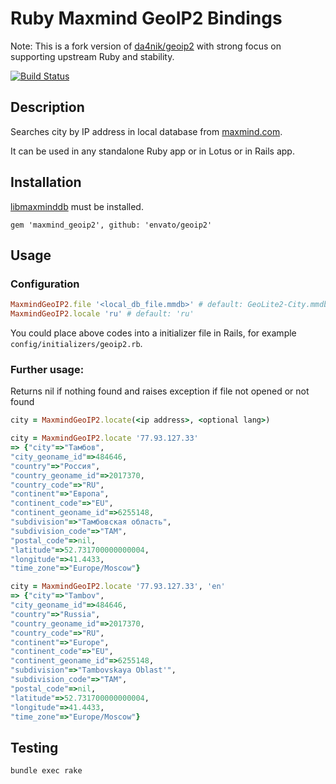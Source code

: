 # Ruby Maxmind GeoIP2 Bindings

Note: This is a fork version of [da4nik/geoip2](https://github.com/da4nik/geoip2) with strong focus on
supporting upstream Ruby and stability.

[![Build Status](https://travis-ci.org/envato/geoip2.svg)](https://travis-ci.org/envato/geoip2)

## Description

Searches city by IP address in local database from [maxmind.com](http://dev.maxmind.com/geoip/geoip2/geolite2/).

It can be used in any standalone Ruby app or in Lotus or in Rails app.

## Installation

[libmaxminddb](https://github.com/maxmind/libmaxminddb) must be installed.

```
gem 'maxmind_geoip2', github: 'envato/geoip2'
```

## Usage

### Configuration

```ruby
MaxmindGeoIP2.file '<local_db_file.mmdb>' # default: GeoLite2-City.mmdb
MaxmindGeoIP2.locale 'ru' # default: 'ru'
```

You could place above codes into a initializer file in Rails, for example `config/initializers/geoip2.rb`.

### Further usage:

Returns nil if nothing found and raises exception if file not opened or not found

```ruby
city = MaxmindGeoIP2.locate(<ip address>, <optional lang>)

city = MaxmindGeoIP2.locate '77.93.127.33'
=> {"city"=>"Тамбов",
"city_geoname_id"=>484646,
"country"=>"Россия",
"country_geoname_id"=>2017370,
"country_code"=>"RU",
"continent"=>"Европа",
"continent_code"=>"EU",
"continent_geoname_id"=>6255148,
"subdivision"=>"Тамбовская область",
"subdivision_code"=>"TAM",
"postal_code"=>nil,
"latitude"=>52.731700000000004,
"longitude"=>41.4433,
"time_zone"=>"Europe/Moscow"}

city = MaxmindGeoIP2.locate '77.93.127.33', 'en'
=> {"city"=>"Tambov",
"city_geoname_id"=>484646,
"country"=>"Russia",
"country_geoname_id"=>2017370,
"country_code"=>"RU",
"continent"=>"Europe",
"continent_code"=>"EU",
"continent_geoname_id"=>6255148,
"subdivision"=>"Tambovskaya Oblast'",
"subdivision_code"=>"TAM",
"postal_code"=>nil,
"latitude"=>52.731700000000004,
"longitude"=>41.4433,
"time_zone"=>"Europe/Moscow"}
```

## Testing

```
bundle exec rake
```
